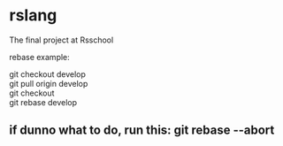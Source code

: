# rslang
The final project at Rsschool

rebase example:

git checkout develop  
git pull origin develop  
git checkout <your-branch>  
git rebase develop  
## if dunno what to do, run this: git rebase --abort
